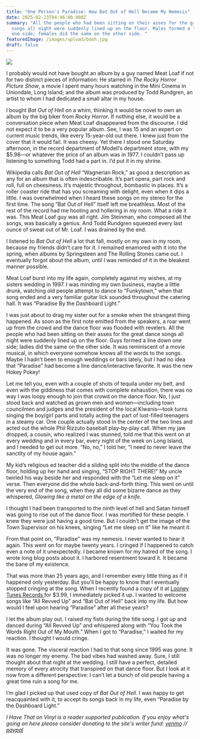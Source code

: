 ```yaml
---
title: "One Person's Paradise: How Bat Out of Hell Became My Nemesis"
date: 2025-02-23T04:46:00.000Z
summary: "All the people who had been sitting on their asses for the great dance
  songs all night were suddenly lined up on the floor. Males formed a line down
  one side; females did the same on the other side. "
featuredImage: /images/upload/booh.jpg
draft: false
---
```

![](/images/upload/booh.jpg)

I probably would not have bought an album by a guy named Meat Loaf if not for two distinct pieces of information: He starred in *The Rocky Horror Picture Show*, a movie I spent many hours watching in the Mini Cinema in Uniondale, Long Island; and the album was produced by Todd Rundgren, an artist to whom I had dedicated a small altar in my house.

I bought *Bat Out of Hell* on a whim, thinking it would be novel to own an album by the big biker from *Rocky Horror*. If nothing else, it would be a conversation piece when Meat Loaf disappeared from the discourse. I did not expect it to be a very popular album. See, I was 15 and an expert on current music trends, like every 15-year-old out there. I knew just from the cover that it would fail. It was cheesy. Yet there I stood one Saturday afternoon, in the record department of Modell’s department store, with my $5.98—or whatever the price of an album was in 1977. I couldn’t pass up listening to something Todd had a part in. I’d put it in my shrine.

Wikipedia calls *Bat Out of Hell* “Wagnerian Rock,” as good a description as any for an album that is often indescribable. It’s part opera, part rock and roll, full on cheesiness. It’s majestic throughout, bombastic in places. It’s a roller coaster ride that has you screaming with delight, even when it dips a little. I was overwhelmed when I heard these songs on my stereo for the first time. The song “Bat Out of Hell” itself left me breathless. Most of the rest of the record had me hooting and hollering in my room. What a ride it was. This Meat Loaf guy was all right. Jim Steinman, who composed all the songs, was basically a genius. And Todd Rundgren squeezed every last ounce of sweat out of Mr. Loaf. I was drained by the end.

I listened to *Bat Out of Hell* a lot that fall, mostly on my own in my room, because my friends didn’t care for it. I remained enamored with it into the spring, when albums by Springsteen and The Rolling Stones came out. I eventually forgot about the album, until I was reminded of it in the bleakest manner possible.

Meat Loaf burst into my life again, completely against my wishes, at my sisters wedding in 1997. I was minding my own business, maybe a little drunk, watching old people attempt to dance to “Funkytown,” when that song ended and a very familiar guitar lick sounded throughout the catering hall. It was “Paradise By the Dashboard Light.”

I was just about to drag my sister out for a smoke when the strangest thing happened. As soon as the first note emitted from the speakers, a roar went up from the crowd and the dance floor was flooded with revelers. All the people who had been sitting on their asses for the great dance songs all night were suddenly lined up on the floor. Guys formed a line down one side; ladies did the same on the other side. It was reminiscent of a movie musical, in which everyone somehow knows all the words to the songs. Maybe I hadn’t been to enough weddings or bars lately, but I had no idea that “Paradise" had become a line dance/interactive favorite. It was the new Hokey Pokey!

Let me tell you, even with a couple of shots of tequila under my belt, and even with the giddiness that comes with complete exhaustion, there was no way I was loopy enough to join that crowd on the dance floor. No, I just stood back and watched as grown men and women—including town councilmen and judges and the president of the local Kiwanis—took turns singing the boy/girl parts and totally acting the part of lust-filled teenagers in a steamy car. One couple actually stood in the center of the two lines and acted out the whole Phil Rizzuto baseball play-by-play call. When my jaw dropped, a cousin, who realized I was stunned, told me that this went on at every wedding and in every bar, every night of the week on Long Island, and I needed to get out more. “No, no,” I told her, “I need to never leave the sanctity of my house again.”

My kid’s religious ed teacher did a sliding split into the middle of the dance floor, holding up her hand and singing, “STOP RIGHT THERE!” My uncle twirled his way beside her and responded with the “Let me sleep on it” verse. Then everyone did the whole back-and-forth thing. This went on until the very end of the song, when they all did some bizarre dance as they whispered, *Glowing like a metal on the edge of a knife*.

I thought I had been transported to the ninth level of hell and Satan himself was going to rise out of the dance floor. I was mortified for these people. I knew they were just having a good time. But I couldn’t get the image of the Town Supervisor on his knees, singing “Let me sleep on it” like he meant it.

From that point on, “Paradise” was my nemesis. I never wanted to hear it again. This went on for maybe twenty years. I cringed if I happened to catch even a note of it unexpectedly. I became known for my hatred of the song. I wrote long blog posts about it. I harbored resentment toward it. It became the bane of my existence.

That was more than 25 years ago, and I remember every little thing as if it happened only yesterday. But you’ll be happy to know that I eventually stopped cringing at the song. When I recently found a copy of it at [Looney Tunes Records ](https://www.looneytuneslongisland.com/)for $3.99, I immediately picked it up. I wanted to welcome songs like “All Revved Up” and “Bat Out of Hell” back into my life. But how would I feel upon hearing “Paradise” after all these years?

I let the album play out. I raised my fists during the title song. I got up and danced during “All Revved Up” and whispered along with “You Took the Words Right Out of My Mouth.” When I got to “Paradise,” I waited for my reaction. I thought I would cringe.

It was gone. The visceral reaction I had to that song since 1995 was gone. It was no longer my enemy. The bad vibes had washed away. Sure, I still thought about that night at the wedding. I still have a perfect, detailed memory of every atrocity that transpired on that dance floor. But I look at it now from a different perspective: I can’t let a bunch of old people having a great time ruin a song for me.

I’m glad I picked up that used copy of *Bat Out of Hell*. I was happy to get reacquainted with it, to accept its songs back in my life, even “Paradise by the Dashboard Light.”

*I Have That on Vinyl is a reader supported publication. If you enjoy what's going on here please consider donating to the site's writer fund: [venmo](https://account.venmo.com/u/Michele-Catalano2659) // [paypal](https://www.paypal.com/paypalme/goingitaloneny?country.x=US&locale.x=en_US)*
